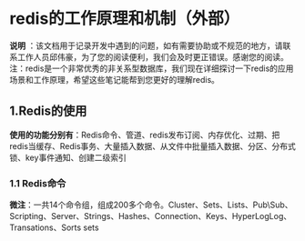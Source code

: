 # redis的工作原理和机制（外部）

**说明** ：该文档用于记录开发中遇到的问题，如有需要协助或不规范的地方，请联系工作人员邱伟豪，为了您的阅读便利，我们会及时更正错误。感谢您的阅读。注：redis是一个非常优秀的非关系型数据库，我们现在详细探讨一下redis的应用场景和工作原理，希望这些笔记能帮到您更好的理解redis。

## 1.Redis的使用

**使用的功能分别有**：Redis命令、管道、redis发布订阅、内存优化、过期、把redis当缓存、Redis事务、大量插入数据、从文件中批量插入数据、分区、分布式锁、key事件通知、创建二级索引

### 1.1 Redis命令

**微注**：一共14个命令组，组成200多个命令。Cluster、Sets、Lists、Pub\Sub、Scripting、Server、Strings、Hashes、Connection、Keys、HyperLogLog、Transations、Sorts sets
